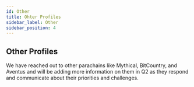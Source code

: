 ```yaml
---
id: Other
title: Ohter Profiles
sidebar_label: Other
sidebar_position: 4
---
```


## Other Profiles

We have reached out to other parachains like Mythical, BitCountry, and Aventus and will be adding more information on them in Q2 as they respond and communicate about their priorities and challenges.
